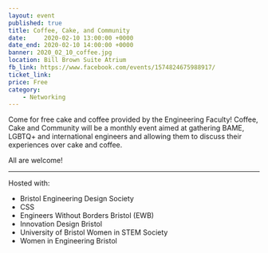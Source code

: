 ```yaml
---
layout: event
published: true
title: Coffee, Cake, and Community
date:     2020-02-10 13:00:00 +0000
date_end: 2020-02-10 14:00:00 +0000 
banner: 2020_02_10_coffee.jpg
location: Bill Brown Suite Atrium
fb_link: https://www.facebook.com/events/1574824675988917/
ticket_link:
price: Free
category:
    - Networking
---
```


Come for free cake and coffee provided by the Engineering Faculty! Coffee, Cake and Community will be a monthly event aimed at gathering BAME, LGBTQ+ and international engineers and allowing them to discuss their experiences over cake and coffee. 

All are welcome! 

---
Hosted with:
- Bristol Engineering Design Society
- CSS
- Engineers Without Borders Bristol (EWB)
- Innovation Design Bristol
- University of Bristol Women in STEM Society
- Women in Engineering Bristol

